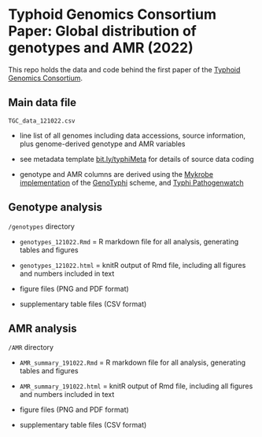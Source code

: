 # Typhoid Genomics Consortium Paper: Global distribution of genotypes and AMR (2022)

This repo holds the data and code behind the first paper of the [Typhoid Genomics Consortium](https://typhoidgenomics.org/).

## Main data file 

`TGC_data_121022.csv`

* line list of all genomes including data accessions, source information, plus genome-derived genotype and AMR variables

* see metadata template [bit.ly/typhiMeta](bit.ly/typhiMeta) for details of source data coding

* genotype and AMR columns are derived using the [Mykrobe implementation](https://github.com/katholt/genotyphi) of the [GenoTyphi](https://doi.org/10.1093/infdis/jiab414) scheme, and [Typhi Pathogenwatch](https://doi.org/10.1038/s41467-021-23091-2)

## Genotype analysis

`/genotypes` directory

* `genotypes_121022.Rmd` = R markdown file for all analysis, generating tables and figures

* `genotypes_121022.html` = knitR output of Rmd file, including all figures and numbers included in text

* figure files (PNG and PDF format)

* supplementary table files (CSV format)

## AMR analysis

`/AMR` directory

* `AMR_summary_191022.Rmd` = R markdown file for all analysis, generating tables and figures

* `AMR_summary_191022.html` = knitR output of Rmd file, including all figures and numbers included in text

* figure files (PNG and PDF format)

* supplementary table files (CSV format)
